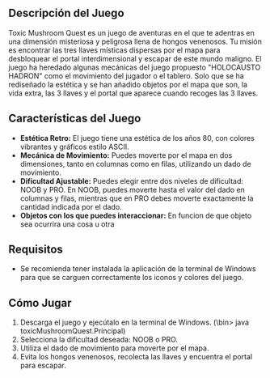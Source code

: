 
## Descripción del Juego
Toxic Mushroom Quest es un juego de aventuras en el que te adentras en una dimensión misteriosa y peligrosa llena de hongos venenosos. 
Tu misión es encontrar las tres llaves místicas dispersas por el mapa para desbloquear el portal interdimensional y escapar de este mundo maligno.
El juego ha heredado algunas mecánicas del juego propuesto "HOLOCAUSTO HADRON" como el movimiento del jugador o el tablero. Solo que se ha rediseñado
la estética y se han añadido objetos por el mapa que son, la vida extra, las 3 llaves y el portal que aparece cuando recoges las 3 llaves.

## Características del Juego
- **Estética Retro:** El juego tiene una estética de los años 80, con colores vibrantes y gráficos estilo ASCII.
- **Mecánica de Movimiento:** Puedes moverte por el mapa en dos dimensiones, tanto en columnas como en filas, utilizando un dado de movimiento.
- **Dificultad Ajustable:** Puedes elegir entre dos niveles de dificultad: NOOB y PRO. En NOOB, puedes moverte hasta el valor del dado en columnas y filas, mientras que en PRO debes moverte exactamente la cantidad indicada por el dado.
- **Objetos con los que puedes interaccionar:** En funcion de que objeto sea ocurrira una cosa u otra

## Requisitos
- Se recomienda tener instalada la aplicación de la terminal de Windows para que se carguen correctamente los iconos y colores del juego.

## Cómo Jugar
1. Descarga el juego y ejecútalo en la terminal de Windows. (\bin> java toxicMushroomQuest.Principal) 
2. Selecciona la dificultad deseada: NOOB o PRO.
3. Utiliza el dado de movimiento para moverte por el mapa.
4. Evita los hongos venenosos, recolecta las llaves y encuentra el portal para escapar.

